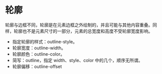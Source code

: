 # 轮廓

轮廓与边框不同，轮廓是在元素边框之外绘制的，并且可能与其他内容重叠。同样，轮廓也不是元素尺寸的一部分，元素的总宽度和高度不受轮廓宽度影响。

- 指定轮廓的样式：outline-style。
- 轮廓宽度：outline-width。
- 轮廓颜色：outline-color。
- 简写：outline，指定 width、style、color 中的几个，顺序无所谓。
- 轮廓偏移：outline-offset
